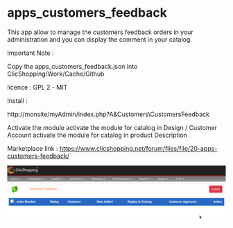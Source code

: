 # apps_customers_feedback

This app allow to manage the customers feedback orders in your administration and you can display the comment in your catalog.

Important Note :

Copy the apps_customers_feedback.json into ClicShopping/Work/Cache/Github

licence  : GPL 2 - MIT

Install : 

http://monsite/myAdmin/index.php?A&Customers\CustomersFeedback

Activate the module
activate the module for catalog in Design / Customer Account 
activate the module for catalog in product Description

Marketplace link : https://www.clicshopping.net/forum/files/file/20-apps-customers-feedback/

![shippingtracking](https://github.com/ClicShoppingOfficialModulesV3/apps_customers_feedback/blob/master/ModuleInfosJson/customers_feedback.png)


